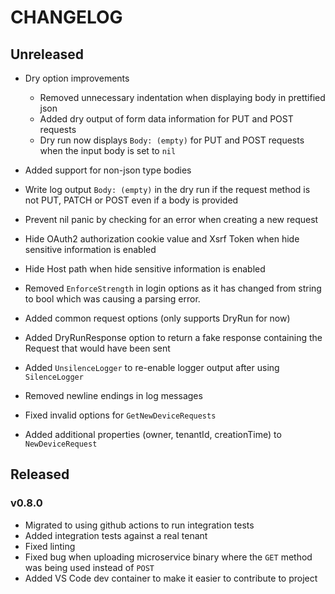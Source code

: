 # CHANGELOG

## Unreleased

* Dry option improvements
    * Removed unnecessary indentation when displaying body in prettified json
    * Added dry output of form data information for PUT and POST requests
    * Dry run now displays `Body: (empty)` for PUT and POST requests when the input body is set to `nil`

* Added support for non-json type bodies

* Write log output `Body: (empty)` in the dry run if the request method is not PUT, PATCH or POST even if a body is provided

* Prevent nil panic by checking for an error when creating a new request

* Hide OAuth2 authorization cookie value and Xsrf Token when hide sensitive information is enabled
* Hide Host path when hide sensitive information is enabled
* Removed `EnforceStrength` in login options as it has changed from string to bool which was causing a parsing error.
* Added common request options (only supports DryRun for now)
* Added DryRunResponse option to return a fake response containing the Request that would have been sent
* Added `UnsilenceLogger` to re-enable logger output after using `SilenceLogger`
* Removed newline endings in log messages
* Fixed invalid options for `GetNewDeviceRequests`
* Added additional properties (owner, tenantId, creationTime) to `NewDeviceRequest`

## Released

### v0.8.0

* Migrated to using github actions to run integration tests
* Added integration tests against a real tenant
* Fixed linting
* Fixed bug when uploading microservice binary where the `GET` method was being used instead of `POST`
* Added VS Code dev container to make it easier to contribute to project
